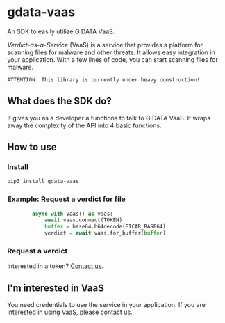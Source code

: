# gdata-vaas

An SDK to easily utilize G DATA VaaS. 

*Verdict-as-a-Service* (VaaS) is a service that provides a platform for scanning files for malware and other threats. It allows easy integration in your application. With a few lines of code, you can start scanning files for malware. 

    ATTENTION: This library is currently under heavy construction!

## What does the SDK do?

It gives you as a developer a functions to talk to G DATA VaaS. It wraps away the complexity of the API into 4 basic functions.

## How to use

### Install

```bash
pip3 install gdata-vaas
```
### Example: Request a verdict for file

```python
        async with Vaas() as vaas:
            await vaas.connect(TOKEN)
            buffer = base64.b64decode(EICAR_BASE64)
            verdict = await vaas.for_buffer(buffer)
```

### Request a verdict

Interested in a token? [Contact us](#interested).



## <a name="interested"></a>I'm interested in VaaS

You need credentials to use the service in your application. If you are interested in using VaaS, please [contact us](mailto:oem@gdata.de).
